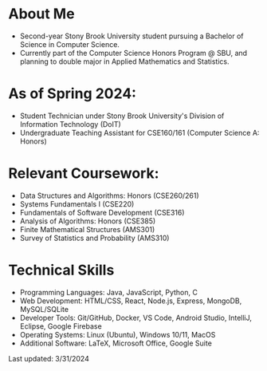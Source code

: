 # About Me

- Second-year Stony Brook University student pursuing a Bachelor of Science in Computer Science.
- Currently part of the Computer Science Honors Program @ SBU, and planning to double major in Applied Mathematics and Statistics.

# As of Spring 2024:

- Student Technician under Stony Brook University's Division of Information Technology (DoIT)
- Undergraduate Teaching Assistant for CSE160/161 (Computer Science A: Honors)

# Relevant Coursework:

- Data Structures and Algorithms: Honors (CSE260/261)
- Systems Fundamentals I (CSE220)
- Fundamentals of Software Development (CSE316)
- Analysis of Algorithms: Honors (CSE385)
- Finite Mathematical Structures (AMS301)
- Survey of Statistics and Probability (AMS310)

# Technical Skills

- Programming Languages: Java, JavaScript, Python, C
- Web Development: HTML/CSS, React, Node.js, Express, MongoDB, MySQL/SQLite
- Developer Tools: Git/GitHub, Docker, VS Code, Android Studio, IntelliJ, Eclipse, Google Firebase
- Operating Systems: Linux (Ubuntu), Windows 10/11, MacOS
- Additional Software: LaTeX, Microsoft Office, Google Suite

Last updated: 3/31/2024
